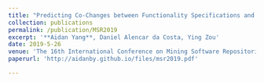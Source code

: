 ```yaml
---
title: "Predicting Co-Changes between Functionality Specifications and Source Code in Behavior Driven Development"
collection: publications
permalink: /publication/MSR2019
excerpt: '**Aidan Yang**, Daniel Alencar da Costa, Ying Zou'
date: 2019-5-26
venue: 'The 16th International Conference on Mining Software Repositories (Full Paper Acceptance Rate = 25%)'
paperurl: 'http://aidanby.github.io/files/msr2019.pdf'

---
```


